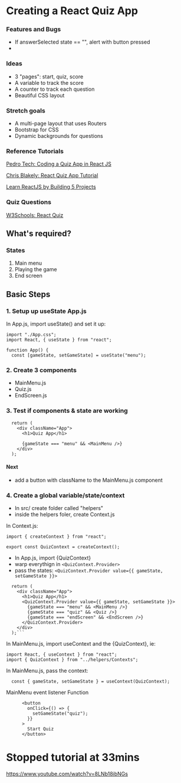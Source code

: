 # Creating a React Quiz App

### Features and Bugs
* If answerSelected state == "", alert with button pressed
* 

### Ideas

* 3 "pages": start, quiz, score
* A variable to track the score
* A counter to track each question
* Beautiful CSS layout

### Stretch goals
* A multi-page layout that uses Routers
* Bootstrap for CSS
* Dynamic backgrounds for questions

### Reference Tutorials

[Pedro Tech: Coding a Quiz App in React JS](https://www.youtube.com/watch?v=8LNb18ibNGs)

[Chris Blakely: React Quiz App Tutorial](https://www.youtube.com/watch?v=Lya-qYiDqIA)

[Learn ReactJS by Building 5 Projects](https://codedamn.com/learn/reactjs-projects#buy)

### Quiz Questions
[W3Schools: React Quiz](https://www.w3schools.com/react/react_quiz.asp)


## What's required?

### States

1. Main menu
2. Playing the game
3. End screen

## Basic Steps

### 1. Setup up useState App.js

In App.js, import useState() and set it up:

```
import "./App.css";
import React, { useState } from "react";

function App() {
  const [gameState, setGameState] = useState("menu");

```

### 2. Create 3 components

- MainMenu.js
- Quiz.js
- EndScreen.js

### 3. Test if components & state are working

```
  return (
    <div className="App">
      <h1>Quiz App</h1>

      {gameState === "menu" && <MainMenu />}
    </div>
  );
```

#### Next

- add a button with className to the MainMenu.js component

### 4. Create a global variable/state/context

- In src/ create folder called "helpers"
- inside the helpers foler, create Context.js

In Context.js:

```
import { createContext } from "react";

export const QuizContext = createContext();

```

- In App.js, import {QuizContext}
- warp everythign in `<QuizContext.Provider>`
- pass the states: `<QuizContext.Provider value={{ gameState, setGameState }}>`

````
  return (
    <div className="App">
      <h1>Quiz App</h1>
      <QuizContext.Provider value={{ gameState, setGameState }}>
        {gameState === "menu" && <MainMenu />}
        {gameState === "quiz" && <Quiz />}
        {gameState === "endScreen" && <EndScreen />}
      </QuizContext.Provider>
    </div>
  );```
````

In MainMenu.js, import useContext and the {QuizContext}, ie:

```
import React, { useContext } from "react";
import { QuizContext } from "../helpers/Contexts";

```

In MainMenu.js, pass the context:

      const { gameState, setGameState } = useContext(QuizContext);

MainMenu event listener Function

```
      <button
        onClick={() => {
          setGameState("quiz");
        }}
      >
        Start Quiz
      </button>

```



# Stopped tutorial at 33mins

<https://www.youtube.com/watch?v=8LNb18ibNGs>
